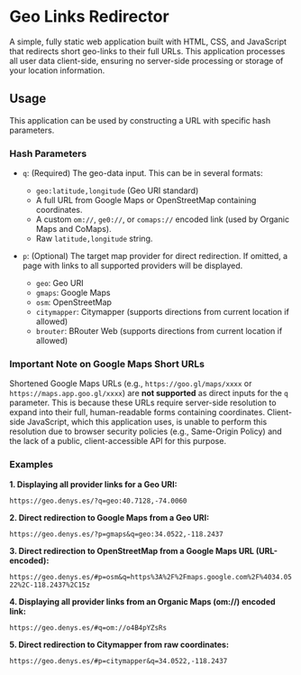 # Geo Links Redirector

A simple, fully static web application built with HTML, CSS, and JavaScript that redirects short geo-links to their full URLs. This application processes all user data client-side, ensuring no server-side processing or storage of your location information.

## Usage

This application can be used by constructing a URL with specific hash parameters.

### Hash Parameters

-   `q`: (Required) The geo-data input. This can be in several formats:
    -   `geo:latitude,longitude` (Geo URI standard)
    -   A full URL from Google Maps or OpenStreetMap containing coordinates.
    -   A custom `om://`, `ge0://`, or `comaps://` encoded link (used by Organic Maps and CoMaps).
    -   Raw `latitude,longitude` string.

-   `p`: (Optional) The target map provider for direct redirection. If omitted, a page with links to all supported providers will be displayed.
    -   `geo`: Geo URI
    -   `gmaps`: Google Maps
    -   `osm`: OpenStreetMap
    -   `citymapper`: Citymapper (supports directions from current location if allowed)
    -   `brouter`: BRouter Web (supports directions from current location if allowed)

### Important Note on Google Maps Short URLs

Shortened Google Maps URLs (e.g., `https://goo.gl/maps/xxxx` or `https://maps.app.goo.gl/xxxx`) are **not supported** as direct inputs for the `q` parameter. This is because these URLs require server-side resolution to expand into their full, human-readable forms containing coordinates. Client-side JavaScript, which this application uses, is unable to perform this resolution due to browser security policies (e.g., Same-Origin Policy) and the lack of a public, client-accessible API for this purpose.

### Examples

**1. Displaying all provider links for a Geo URI:**

`https://geo.denys.es/?q=geo:40.7128,-74.0060`

**2. Direct redirection to Google Maps from a Geo URI:**

`https://geo.denys.es/?p=gmaps&q=geo:34.0522,-118.2437`

**3. Direct redirection to OpenStreetMap from a Google Maps URL (URL-encoded):**

`https://geo.denys.es/#p=osm&q=https%3A%2F%2Fmaps.google.com%2F%4034.0522%2C-118.2437%2C15z`

**4. Displaying all provider links from an Organic Maps (om://) encoded link:**

``https://geo.denys.es/#q=om://o4B4pYZsRs``

**5. Direct redirection to Citymapper from raw coordinates:**

`https://geo.denys.es/#p=citymapper&q=34.0522,-118.2437`
